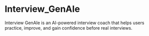 # Interview_GenAIe
Interview GenAIe is an AI-powered interview coach that helps users practice, improve, and gain confidence before real interviews.
